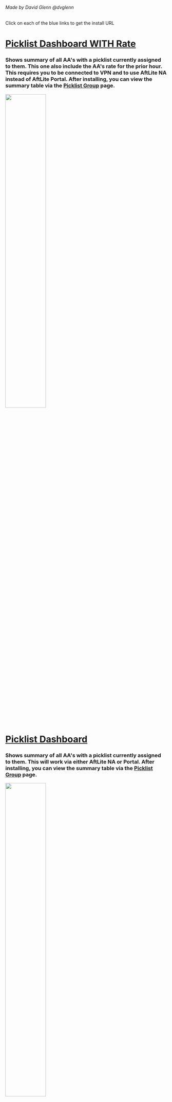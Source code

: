 ###### Made by David Glenn @dvglenn
Click on each of the blue links  to get the install URL

# [Picklist Dashboard WITH Rate](https://github.com/dvglenn/TMScripts/raw/main/PicklistCountByUserWithRate.user.js)
### Shows summary of all AA's with a picklist currently assigned to them.  This one also include the AA's rate for the prior hour.  This requires you to be connected to VPN and to use AftLite NA instead of AftLite Portal.  After installing, you can view the summary table via the <a href="https://aftlite-na.amazon.com/picklist_group">Picklist Group</a> page.
<img src="https://i.imgur.com/JbJcwzv.png" width="50%" >

# [Picklist Dashboard](https://github.com/dvglenn/TMScripts/raw/main/PicklistCountByUser.user.js)
### Shows summary of all AA's with a picklist currently assigned to them.  This will work via either AftLite NA or Portal. After installing, you can view the summary table via the <a href="https://aftlite-portal.amazon.com/picklist_group">Picklist Group</a> page.
<img src="https://i.imgur.com/wwtIgve.png" width="50%" >

# [OBPS Helper](https://github.com/dvglenn/TMScripts/raw/main/OBPSHelper.user.js)
### Adds "Add SP00" and "ADD ASIN" buttons to Problem Solve screen.  These are simple shortcuts to remove the requirement to copy/paste the SP00 and ASIN while doing problem solves.
<img src="https://i.imgur.com/s6sUHSm.png" width="40%" >

# [Assign Picklist](https://github.com/dvglenn/TMScripts/raw/main/AssignPicklist.user.js)
### Adds Copy All button to bottom of View Picklist screen. When pressed, it copies all of the picklists and opens the Assign Picklist Screen where you can then manually type in an AA's username and then paste the copied picklists to be assigned.
<img src="https://i.imgur.com/j2gT3SP.jpg" width="75%" >

# [Idle Time Focus](https://github.com/dvglenn/TMScripts/raw/main/IdleTimeFocus.user.js)
### Sets the focus to the first dropdown where "Idle" is currently selected.  This alleviates the endless scrolling through all of the records to get to the one you likely need to examine.
<img src="https://i.imgur.com/53naewz.png" width="75%" >

# [Missing Expirations Helper](https://github.com/dvglenn/TMScripts/raw/main/DGMissingExpirationHelper.user.js)
### Adds "View" Button for each ASIN in the Missing Expirations list.  When this button is clicked, it will open the Inventory tool in a separate window. This eliminates the need to highlight, copy, switch to the inventory page, and paste in the ASIN and replaces it with a single click of the button.
<img src="https://i.imgur.com/UBwduVa.png" width="40%" >

# [Missing Expirations Inventory Helper](https://github.com/dvglenn/TMScripts/raw/main/DGMissingExpirationInventoryHelper.user.js)
### Used in conjunction with the above "Missing Expirations Helper", when doing Missing Expirations and use the "View" button, it will highlight the first row with that has a missing expiration date and will place the focus in the date box allowing you to immediately type in the new expiration date without having to click into the date text box.
<img src="https://i.imgur.com/la0Pl1z.png" width="75%" >

# [IOL Helper](https://github.com/dvglenn/TMScripts/raw/main/DGIOLHelper.user.js)
### When you click on the location hyperlink, it opens the Inventory page in a separate tab and sets the focus to the next item.  Makes it much easier to clear IOL only using your keyboard (especially when used in conjunction with the Inventory Helper.

# [Inventory Helper](https://github.com/dvglenn/TMScripts/raw/main/DGInventoryFocus.user.js)
### Sets the focus to the Quantity location to make it easier to clear IOL without using a mouse.  Makes it exponentially quicker to do so.

# [Validate Inventory Helper](https://github.com/dvglenn/TMScripts/raw/main/DGValidateInventoryEnterButton.user.js)
### Sets the focus to the Yes button to make it easier and quicker to clear IOL without using a mouse.

